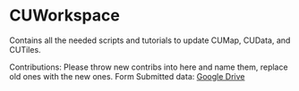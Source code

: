 # CUWorkspace
Contains all the needed scripts and tutorials to update CUMap, CUData, and CUTiles.

Contributions:
Please throw new contribs into here and name them, replace old ones with the new ones.
Form Submitted data: [Google Drive](https://drive.google.com/drive/folders/0BwaRChBgZOJmfmJkUWV3NkYtRWtIZEpiNVlURDNKN2hhZU5zeGtEMEdiSzVDUzh5ZkM3RkU?usp=sharing)
